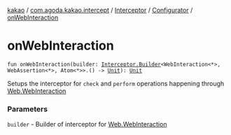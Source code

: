 [kakao](../../../index.md) / [com.agoda.kakao.intercept](../../index.md) / [Interceptor](../index.md) / [Configurator](index.md) / [onWebInteraction](./on-web-interaction.md)

# onWebInteraction

`fun onWebInteraction(builder: `[`Interceptor.Builder`](../-builder/index.md)`<WebInteraction<*>, WebAssertion<*>, Atom<*>>.() -> `[`Unit`](https://kotlinlang.org/api/latest/jvm/stdlib/kotlin/-unit/index.html)`): `[`Unit`](https://kotlinlang.org/api/latest/jvm/stdlib/kotlin/-unit/index.html)

Setups the interceptor for `check` and `perform` operations happening through [Web.WebInteraction](#)

### Parameters

`builder` - Builder of interceptor for [Web.WebInteraction](#)